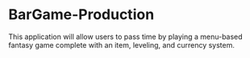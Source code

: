 # BarGame-Production
This application will allow users to pass time by playing a menu-based fantasy game complete with an item, leveling, and currency system.
